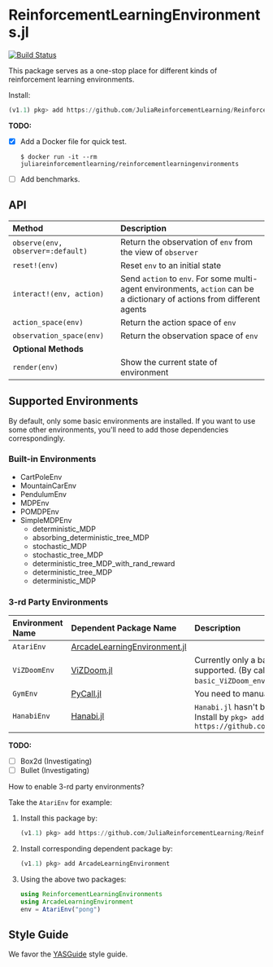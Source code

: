 # ReinforcementLearningEnvironments.jl

[![Build Status](https://travis-ci.com/JuliaReinforcementLearning/ReinforcementLearningEnvironments.jl.svg?branch=master)](https://travis-ci.com/JuliaReinforcementLearning/ReinforcementLearningEnvironments.jl)

This package serves as a one-stop place for different kinds of reinforcement learning environments.

Install:

```julia
(v1.1) pkg> add https://github.com/JuliaReinforcementLearning/ReinforcementLearningEnvironments.jl
```

**TODO:**

- [x] Add a Docker file for quick test.
    ```
    $ docker run -it --rm juliareinforcementlearning/reinforcementlearningenvironments
    ```
- [ ] Add benchmarks.

## API

| Method | Description |
| :---  | :--------- |
| `observe(env, observer=:default)` | Return the observation of `env` from the view of `observer`|
| `reset!(env)` | Reset `env` to an initial state|
| `interact!(env, action)` | Send `action` to `env`. For some multi-agent environments, `action` can be a dictionary of actions from different agents|
| `action_space(env)` | Return the action space of `env` |
| `observation_space(env)` | Return the observation space of `env`|
| **Optional Methods** | |
| `render(env)` | Show the current state of environment |

## Supported Environments

By default, only some basic environments are installed. If you want to use some other environments, you'll need to add those dependencies correspondingly.

### Built-in Environments

- CartPoleEnv
- MountainCarEnv
- PendulumEnv
- MDPEnv
- POMDPEnv
- SimpleMDPEnv
  - deterministic_MDP
  - absorbing_deterministic_tree_MDP
  - stochastic_MDP
  - stochastic_tree_MDP
  - deterministic_tree_MDP_with_rand_reward
  - deterministic_tree_MDP
  - deterministic_MDP

### 3-rd Party Environments

| Environment Name | Dependent Package Name | Description |
| :--- | :--- | :--- |
| `AtariEnv` | [ArcadeLearningEnvironment.jl](https://github.com/JuliaReinforcementLearning/ArcadeLearningEnvironment.jl) | |
| `ViZDoomEnv` | [ViZDoom.jl](https://github.com/JuliaReinforcementLearning/ViZDoom.jl) | Currently only a basic environment is supported. (By calling `basic_ViZDoom_env()`)|
| `GymEnv` | [PyCall.jl](https://github.com/JuliaPy/PyCall.jl) | You need to manually install `gym` first |
| `HanabiEnv` | [Hanabi.jl](https://github.com/deepmind/hanabi-learning-environment) | `Hanabi.jl` hasn't been registered yet. Install by `pkg> add https://github.com/findmyway/Hanabi.jl` |

**TODO:**

- [ ] Box2d (Investigating)
- [ ] Bullet (Investigating)

How to enable 3-rd party environments?

Take the `AtariEnv` for example:

1. Install this package by:
    ```julia
    (v1.1) pkg> add https://github.com/JuliaReinforcementLearning/ReinforcementLearningEnvironments.jl
    ```
2. Install corresponding dependent package by:
    ```julia
    (v1.1) pkg> add ArcadeLearningEnvironment
    ```
3. Using the above two packages:
    ```julia
    using ReinforcementLearningEnvironments
    using ArcadeLearningEnvironment
    env = AtariEnv("pong")
    ```

## Style Guide

We favor the [YASGuide](https://github.com/jrevels/YASGuide) style guide.
